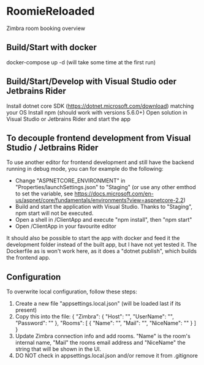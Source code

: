 # RoomieReloaded
Zimbra room booking overview

## Build/Start with docker
docker-compose up -d
(will take some time at the first run)

## Build/Start/Develop with Visual Studio oder Jetbrains Rider
Install dotnet core SDK (https://dotnet.microsoft.com/download) matching your OS
Install npm (should work with versions 5.6.0+)
Open solution in Visual Studio or Jetbrains Rider and start the app

## To decouple frontend development from Visual Studio / Jetbrains Rider
To use another editor for frontend development and still have the backend running in debug mode, you can for example do the following: 
- Change "ASPNETCORE_ENVIRONMENT" in "Properties/launchSettings.json" to "Staging" (or use any other emthod to set the variable, see https://docs.microsoft.com/en-us/aspnet/core/fundamentals/environments?view=aspnetcore-2.2)
- Build and start the application with Visual Studio. Thanks to "Staging", npm start will not be executed.
- Open a shell in /ClientApp and execute "npm install", then "npm start"
- Open /ClientApp in your favourite editor

It should also be possible to start the app with docker and feed it the development folder instead of the built app, but I have not yet tested it. The Dockerfile as is won't work here, as it does a "dotnet publish", which builds the frontend app.

## Configuration
To overwrite local configuration, follow these steps:

1. Create a new file "appsettings.local.json" (will be loaded last if its present)
2. Copy this into the file:
{
  "Zimbra": {
    "Host": "",
    "UserName": "",
    "Password": ""
  },
  "Rooms": [
    {
      "Name": "",
      "Mail": "",
      "NiceName": ""
    }
  ]
}
3. Update Zimbra connection info and add rooms. "Name" is the room's internal name, "Mail" the rooms email address and "NiceName" the string that will be shown in the UI.
4. DO NOT check in appsettings.local.json and/or remove it from .gitignore
